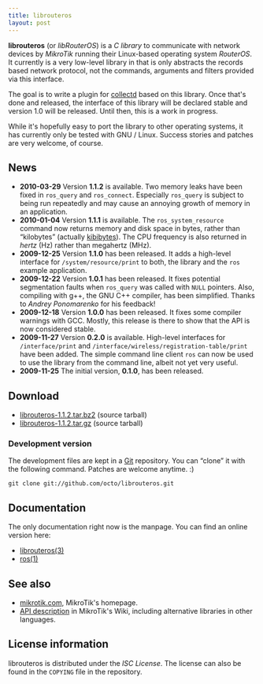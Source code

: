 ```yaml
---
title: librouteros
layout: post
---
```

**librouteros** (or *libRouterOS*) is a *C&nbsp;library* to communicate with network devices by *MikroTik* running their
Linux-based operating system *RouterOS*. It currently is a very low-level library in that is only abstracts the records
based network protocol, not the commands, arguments and filters provided via this interface.

The goal is to write a plugin for [collectd](https://collectd.org/) based on this library. Once that's done and
released, the interface of this library will be declared stable and version&nbsp;1.0 will be released. Until then, this
is a work in progress.

While it's hopefully easy to port the library to other operating systems, it has currently only be tested with
GNU&nbsp;/ Linux. Success stories and patches are very welcome, of course.

## News

*   **2010-03-29** Version **1.1.2** is available. Two memory leaks have been fixed in `ros_query` and `ros_connect`.
    Especially `ros_query` is subject to being run repeatedly and may cause an annoying growth of memory in an
    application.
*   **2010-01-04** Version **1.1.1** is available. The `ros_system_resource` command now returns memory and disk space
    in bytes, rather than “kilobytes” (actually [kibibytes](http://en.wikipedia.org/wiki/Binary_prefix)). The CPU
    frequency is also returned in *hertz*&nbsp;(Hz) rather than megahertz&nbsp;(MHz).
*   **2009-12-25** Version **1.1.0** has been released. It adds a high-level interface for `/system/resource/print` to
    both, the library and the `ros` example application.
*   **2009-12-22** Version **1.0.1** has been released. It fixes potential segmentation faults when `ros_query` was
    called with `NULL` pointers. Also, compiling with g++, the GNU C++ compiler, has been simplified. Thanks to *Andrey
    Ponomarenko* for his feedback!
*   **2009-12-18** Version **1.0.0** has been released. It fixes some compiler warnings with GCC. Mostly, this release
    is there to show that the API is now considered stable.
*   **2009-11-27** Version **0.2.0** is available. High-level interfaces for `/interface/print` and
    `/interface/wireless/registration-table/print` have been added. The simple command line client `ros` can now be used
    to use the library from the command line, albeit not yet very useful.
*   **2009-11-25** The initial version, **0.1.0**, has been released.

## Download

*   [librouteros-1.1.2.tar.bz2](files/librouteros-1.1.2.tar.bz2) (source tarball)
*   [librouteros-1.1.2.tar.gz](files/librouteros-1.1.2.tar.gz) (source tarball)

### Development version

The development files are kept in a [Git](http://git-scm.com/) repository. You can “clone” it with the following
command. Patches are welcome anytime.&nbsp;:)

    git clone git://github.com/octo/librouteros.git

## Documentation

The only documentation right now is the manpage. You can find an online version here:

*   [librouteros(3)](manpages/librouteros.3.html)
*   [ros(1)](manpages/ros.1.html)

## See also

*   [mikrotik.com](http://www.mikrotik.com/), MikroTik's homepage.
*   [API description](http://wiki.mikrotik.com/wiki/API) in MikroTik's Wiki, including alternative libraries in other
    languages.

## License information

librouteros is distributed under the *ISC License*. The license can also be found in the `COPYING` file in the
repository.
